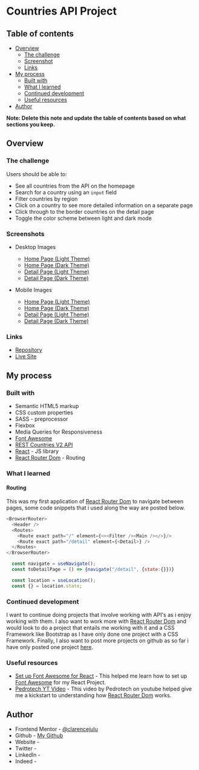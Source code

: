# Countries API Project

## Table of contents

- [Overview](#overview)
  - [The challenge](#the-challenge)
  - [Screenshot](#screenshot)
  - [Links](#links)
- [My process](#my-process)
  - [Built with](#built-with)
  - [What I learned](#what-i-learned)
  - [Continued development](#continued-development)
  - [Useful resources](#useful-resources)
- [Author](#author)

**Note: Delete this note and update the table of contents based on what sections you keep.**

## Overview

### The challenge

Users should be able to:

- See all countries from the API on the homepage
- Search for a country using an `input` field
- Filter countries by region
- Click on a country to see more detailed information on a separate page
- Click through to the border countries on the detail page
- Toggle the color scheme between light and dark mode 

### Screenshots
- Desktop Images
  - [Home Page (Light Theme)](/design/desktop-home-light.png)
  - [Home Page (Dark Theme)](/design/desktop-home-dark.png)
  - [Detail Page (Light Theme)](/design/desktop-detail-light.png)
  - [Detail Page (Dark Theme)](/design/desktop-detail-dark.png)

- Mobile Images
  - [Home Page (Light Theme)](/design/mobile-home-light.png)
  - [Home Page (Dark Theme)](/design/mobile-home-dark.png)
  - [Detail Page (Light Theme)](/design/mobile-detail-light.png)
  - [Detail Page (Dark Theme)](/design/mobile-detail-dark.png)


### Links

- [Repository](https://github.com/clarencejulu/countries)
- [Live Site](https://clarencejulu.github.io/countries/)

## My process

### Built with

- Semantic HTML5 markup
- CSS custom properties
- SASS - preprocessor
- Flexbox
- Media Queries for Responsiveness
- [Font Awesome](https://fontawesome.com/icons/)
- [REST Countries V2 API](https://restcountries.com/#api-endpoints-v2)
- [React](https://reactjs.org/) - JS library
- [React Router Dom](https://v5.reactrouter.com/web/guides/quick-start) - Routing

### What I learned

#### Routing

This was my first application of [React Router Dom](https://v5.reactrouter.com/web/guides/quick-start) to navigate between pages, some code snippets that i used along the way are posted below.
```js
<BrowserRouter>
  <Header />
  <Routes>
    <Route exact path="/" element={<><Filter /><Main /></>}/>
    <Route exact path="/detail" element={<Detail>} />
  </Routes>
</BrowserRouter>
```
```js
  const navigate = useNavigate();
  const toDetailPage = () => {navigate("/detail", {state:{}})}
```
```js
  const location = useLocation();
  const {} = location.state;
```

### Continued development

I want to continue doing projects that involve working with API's as i enjoy working with them. I also want to work more with [React Router Dom](https://v5.reactrouter.com/web/guides/quick-start) and would look to do a project that entails me working with it and a CSS Framework like Bootstrap as I have only done one project with a CSS Framework.
Finally, I also want to post more projects on github as so far i have only posted one project [here](https://clarencejulu.github.io/track-ip-addy/).

### Useful resources

- [Set up Font Awesome for React](https://fontawesome.com/docs/web/use-with/react/) - This helped me learn how to set up [Font Awesome](https://fontawesome.com/icons/) for my React Project.
- [Pedrotech YT Video](https://youtu.be/UjHT_NKR_gU) - This video by Pedrotech on youtube helped give me a kickstart to understanding how [React Router Dom](https://v5.reactrouter.com/web/guides/quick-start) works.

## Author

- Frontend Mentor - [@clarencejulu](https://www.frontendmentor.io/profile/clarencejulu)
- Github - [My Github](https://github.com/clarencejulu)
- Website - []()
- Twitter - []()
- LinkedIn - []()
- Indeed - []()

